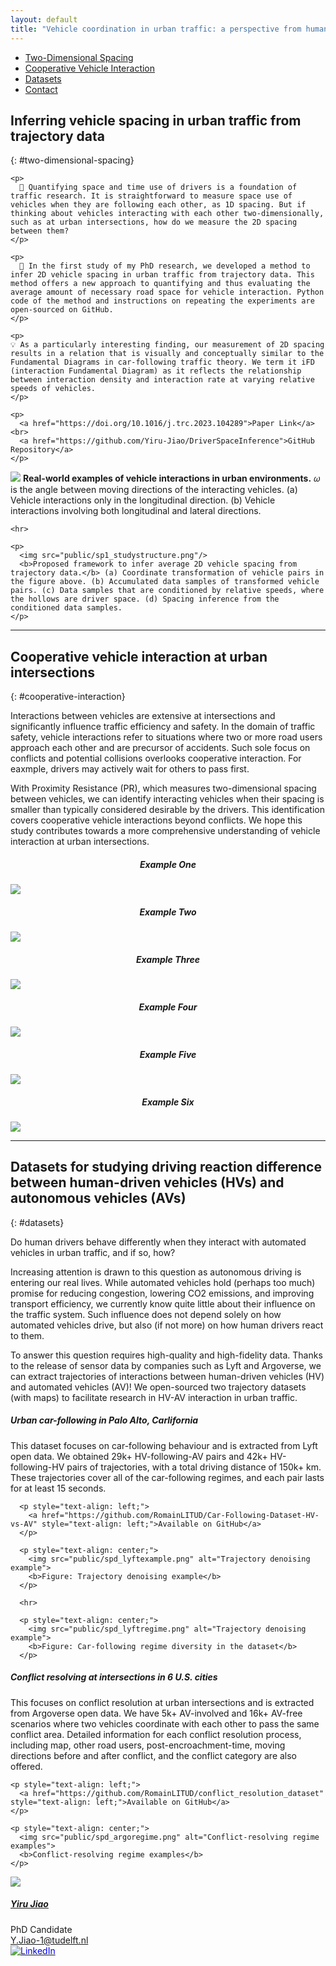 ```yaml
---
layout: default
title: "Vehicle coordination in urban traffic: a perspective from human behaviour and decisions"
---
```



<ul class="nav project-nav col-12 col-lg-auto me-lg-auto mb-2">
  <li><a href="#two-dimensional-spacing" class="nav-link px-2">Two-Dimensional Spacing</a></li>
  <li><a href="#cooperative-interaction" class="nav-link px-2">Cooperative Vehicle Interaction</a></li>
  <li><a href="#datasets" class="nav-link px-2">Datasets</a></li>
  <li><a href="#contact" class="nav-link px-2">Contact</a></li>
</ul>

## Inferring vehicle spacing in urban traffic from trajectory data
{: #two-dimensional-spacing}

<div class="row">
  <div class="col-sm-6">
    
    <p>
      🤔 Quantifying space and time use of drivers is a foundation of traffic research. It is straightforward to measure space use of vehicles when they are following each other, as 1D spacing. But if thinking about vehicles interacting with each other two-dimensionally, such as at urban intersections, how do we measure the 2D spacing between them?
    </p>
      
    <p>
      📐 In the first study of my PhD research, we developed a method to infer 2D vehicle spacing in urban traffic from trajectory data. This method offers a new approach to quantifying and thus evaluating the average amount of necessary road space for vehicle interaction. Python code of the method and instructions on repeating the experiments are open-sourced on GitHub.
    </p>
    
    <p>
    💡 As a particularly interesting finding, our measurement of 2D spacing results in a relation that is visually and conceptually similar to the Fundamental Diagrams in car-following traffic theory. We term it iFD (interaction Fundamental Diagram) as it reflects the relationship between interaction density and interaction rate at varying relative speeds of vehicles.
    </p>

    <p>
      <a href="https://doi.org/10.1016/j.trc.2023.104289">Paper Link</a><br>
      <a href="https://github.com/Yiru-Jiao/DriverSpaceInference">GitHub Repository</a>
    </p>
  </div>

  <div class="col-sm-6">
    <p>
      <img src="public/sp1_interactioncases.png"/>
      <b>Real-world examples of vehicle interactions in urban environments.</b> 𝜔 is the angle between moving directions of the interacting vehicles. (a) Vehicle interactions only in the longitudinal direction. (b) Vehicle interactions involving both longitudinal and lateral directions.
    </p>

    <hr>

    <p>
      <img src="public/sp1_studystructure.png"/>
      <b>Proposed framework to infer average 2D vehicle spacing from trajectory data.</b> (a) Coordinate transformation of vehicle pairs in the figure above. (b) Accumulated data samples of transformed vehicle pairs. (c) Data samples that are conditioned by relative speeds, where the hollows are driver space. (d) Spacing inference from the conditioned data samples.
    </p>
  </div>

</div>

---

## Cooperative vehicle interaction at urban intersections
{: #cooperative-interaction}

Interactions between vehicles are extensive at intersections and significantly influence traffic efficiency and safety. In the domain of traffic safety, vehicle interactions refer to situations where two or more road users approach each other and are precursor of accidents. Such sole focus on conflicts and potential collisions overlooks cooperative interaction. For eaxmple, drivers may actively wait for others to pass first.

With Proximity Resistance (PR), which measures two-dimensional spacing between vehicles, we can identify interacting vehicles when their spacing is smaller than typically considered desirable by the drivers. This identification covers cooperative vehicle interactions beyond conflicts. We hope this study contributes towards a more comprehensive understanding of vehicle interaction at urban intersections.

<div class="row">
  <div class="col-sm-4">
    <h5 style="text-align: center">Example One</h5>
    <img src="public/example56.gif">
  </div>
  <div class="col-sm-4">
    <h5 style="text-align: center">Example Two</h5>
    <img src="public/example136.gif">
  </div>
  <div class="col-sm-4">
    <h5 style="text-align: center">Example Three</h5>
    <img src="public/example213.gif">
  </div>
  <div class="col-sm-4">
    <h5 style="text-align: center">Example Four</h5>
    <img src="public/example267.gif">
  </div>
  <div class="col-sm-4">
    <h5 style="text-align: center">Example Five</h5>
    <img src="public/example303.gif">
  </div>
  <div class="col-sm-4">
    <h5 style="text-align: center">Example Six</h5>
    <img src="public/example374.gif">
  </div>
</div>

---

## Datasets for studying driving reaction difference between human-driven vehicles (HVs) and autonomous vehicles (AVs)
{: #datasets}

Do human drivers behave differently when they interact with automated vehicles in urban traffic, and if so, how?

Increasing attention is drawn to this question as autonomous driving is entering our real lives. While automated vehicles hold (perhaps too much) promise for reducing congestion, lowering CO2 emissions, and improving transport efficiency, we currently know quite little about their influence on the traffic system. Such influence does not depend solely on how automated vehicles drive, but also (if not more) on how human drivers react to them.

To answer this question requires high-quality and high-fidelity data. Thanks to the release of sensor data by companies such as Lyft and Argoverse, we can extract trajectories of interactions between human-driven vehicles (HV) and automated vehicles (AV)! We open-sourced two trajectory datasets (with maps) to facilitate research in HV-AV interaction in urban traffic.

<div class="row">
  <div class="col-sm-6">
    <h5>Urban car-following in Palo Alto, Carlifornia</h5>
      <p>
        This dataset focuses on car-following behaviour and is extracted from Lyft open data. We obtained 29k+ HV-following-AV pairs and 42k+ HV-following-HV pairs of trajectories, with a total driving distance of 150k+ km. These trajectories cover all of the car-following regimes, and each pair lasts for at least 15 seconds.
      </p>
      
      <p style="text-align: left;">
        <a href="https://github.com/RomainLITUD/Car-Following-Dataset-HV-vs-AV" style="text-align: left;">Available on GitHub</a>
      </p>

      <p style="text-align: center;">
        <img src="public/spd_lyftexample.png" alt="Trajectory denoising example">
        <b>Figure: Trajectory denoising example</b>
      </p>

      <hr>

      <p style="text-align: center;">
        <img src="public/spd_lyftregime.png" alt="Trajectory denoising example">
        <b>Figure: Car-following regime diversity in the dataset</b>
      </p>
  </div>
  <div class="col-sm-6">
    <h5>Conflict resolving at intersections in 6 U.S. cities</h5>
    <p>
      This focuses on conflict resolution at urban intersections and is extracted from Argoverse open data. We have 5k+ AV-involved and 16k+ AV-free scenarios where two vehicles coordinate with each other to pass the same conflict area. Detailed information for each conflict resolution process, including map, other road users, post-encroachment-time, moving directions before and after conflict, and the conflict category are also offered.
    </p>

    <p style="text-align: left;">
      <a href="https://github.com/RomainLITUD/conflict_resolution_dataset" style="text-align: left;">Available on GitHub</a>
    </p>

    <p style="text-align: center;">
      <img src="public/spd_argoregime.png" alt="Conflict-resolving regime examples">
      <b>Conflict-resolving regime examples</b>
    </p>
  </div>
</div>


<div class="card contact-card" style="max-width: 360px;">
  <div class="row g-0">
    <div class="col-4">
        <img src="{{ 'assets/images/team/yiru.webp' | relative_url }}" class="contact-avatar">
    </div>
    <div class="col-8">
      <div class="card-body">
        <h5 class="card-title"><a href="https://www.tudelft.nl/en/ceg/about-faculty/departments/transport-planning/staff/personal-pages/y-yiru-jiao">Yiru Jiao</a></h5>
        <p class="card-text">
          PhD Candidate<br>
          <a href="mailto:Y.Jiao-1@tudelft.nl">Y.Jiao-1@tudelft.nl</a><br>
          <a href="https://www.linkedin.com/in/yiru-%E8%89%BA%E8%8C%B9-jiao-%E7%84%A6-697620ba">
            <img style="color: blue" src="{{ 'assets/images/linkedin.svg' | relative_url }}"  alt="LinkedIn"/>
          </a>
        </p>
      </div>
    </div>
  </div>
</div>